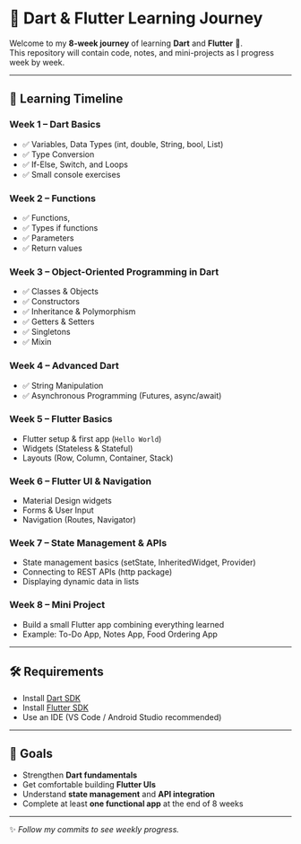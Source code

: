 # 📘 Dart & Flutter Learning Journey  

Welcome to my **8-week journey** of learning **Dart** and **Flutter** 🚀.  
This repository will contain code, notes, and mini-projects as I progress week by week.  

---

## 📅 Learning Timeline  

### **Week 1 – Dart Basics**
- ✅ Variables, Data Types (int, double, String, bool, List)  
- ✅ Type Conversion  
- ✅ If-Else, Switch, and Loops  
- ✅ Small console exercises  

### **Week 2 – Functions**
- ✅ Functions,
- ✅ Types if functions  
- ✅ Parameters  
- ✅ Return values 

### **Week 3 – Object-Oriented Programming in Dart**
- ✅ Classes & Objects  
- ✅ Constructors  
- ✅ Inheritance & Polymorphism  
- ✅ Getters & Setters
- ✅ Singletons
- ✅ Mixin

### **Week 4 – Advanced Dart**
- ✅ String Manipulation
- ✅ Asynchronous Programming (Futures, async/await)

### **Week 5 – Flutter Basics**
- Flutter setup & first app (`Hello World`)  
- Widgets (Stateless & Stateful)  
- Layouts (Row, Column, Container, Stack)  

### **Week 6 – Flutter UI & Navigation**
- Material Design widgets  
- Forms & User Input  
- Navigation (Routes, Navigator)  

### **Week 7 – State Management & APIs**
- State management basics (setState, InheritedWidget, Provider)  
- Connecting to REST APIs (http package)  
- Displaying dynamic data in lists  

### **Week 8 – Mini Project**
- Build a small Flutter app combining everything learned  
- Example: To-Do App, Notes App, Food Ordering App  

---

## 🛠️ Requirements  
- Install [Dart SDK](https://dart.dev/get-dart)  
- Install [Flutter SDK](https://flutter.dev/docs/get-started/install)  
- Use an IDE (VS Code / Android Studio recommended)  

---

## 🎯 Goals  
- Strengthen **Dart fundamentals**  
- Get comfortable building **Flutter UIs**  
- Understand **state management** and **API integration**  
- Complete at least **one functional app** at the end of 8 weeks  

---

✨ *Follow my commits to see weekly progress.*  
